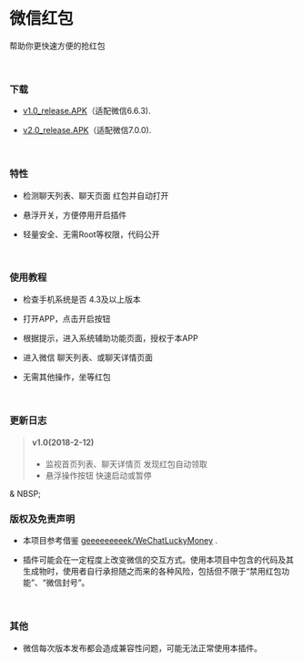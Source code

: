
# 微信红包
帮助你更快速方便的抢红包
 
&nbsp;

### 下载

 * [v1.0_release.APK](https://github.com/mxruan/WechatLuckyMoney/blob/master/WechatLuckyMoney/apk/release/v1.0_release.apk?raw=true)（适配微信6.6.3).

 * [v2.0_release.APK](https://github.com/mxruan/WechatLuckyMoney/blob/master/WechatLuckyMoney/apk/release/v2.0_release.apk?raw=true)（适配微信7.0.0).

&nbsp;


### 特性
 
 * 检测聊天列表、聊天页面 红包并自动打开

 * 悬浮开关，方便停用开启插件
 
 * 轻量安全、无需Root等权限，代码公开
 
&nbsp;
 
 ###  使用教程
 
 * 检查手机系统是否 4.3及以上版本
 
 * 打开APP，点击开启按钮
 
 * 根据提示，进入系统辅助功能页面，授权于本APP
 
 * 进入微信 聊天列表、或聊天详情页面
 
 * 无需其他操作，坐等红包
 
&nbsp;

### 更新日志

> #### v1.0(2018-2-12)
> * 监视首页列表、聊天详情页 发现红包自动领取
> * 悬浮操作按钮 快速启动或暂停

& NBSP;


### 版权及免责声明

* 本项目参考借鉴 [geeeeeeeeek/WeChatLuckyMoney](https://github.com/geeeeeeeeek/WeChatLuckyMoney) .

* 插件可能会在一定程度上改变微信的交互方式。使用本项目中包含的代码及其生成物时，使用者自行承担随之而来的各种风险，包括但不限于“禁用红包功能”、“微信封号”。

&nbsp;

### 其他

* 微信每次版本发布都会造成兼容性问题，可能无法正常使用本插件。


